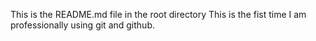 This is the README.md file in the root directory
This is the fist time I am professionally using git and github. 
